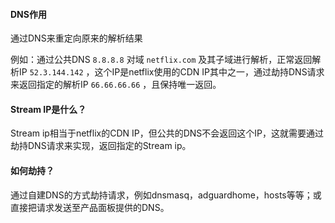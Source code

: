#### DNS作用

通过DNS来重定向原来的解析结果

例如：通过公共DNS `8.8.8.8` 对域 `netflix.com` 及其子域进行解析，正常返回解析IP `52.3.144.142` ，这个IP是netflix使用的CDN IP其中之一，通过劫持DNS请求来返回指定的解析IP `66.66.66.66` ，且保持唯一返回。

#### Stream IP是什么？

Stream ip相当于netflix的CDN IP，但公共的DNS不会返回这个IP，这就需要通过劫持DNS请求来实现，返回指定的Stream ip。

#### 如何劫持？

通过自建DNS的方式劫持请求，例如dnsmasq，adguardhome，hosts等等；或直接把请求发送至产品面板提供的DNS。



